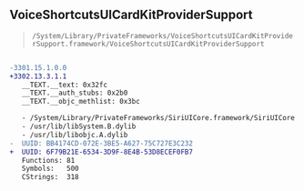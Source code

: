 ## VoiceShortcutsUICardKitProviderSupport

> `/System/Library/PrivateFrameworks/VoiceShortcutsUICardKitProviderSupport.framework/VoiceShortcutsUICardKitProviderSupport`

```diff

-3301.15.1.0.0
+3302.13.3.1.1
   __TEXT.__text: 0x32fc
   __TEXT.__auth_stubs: 0x2b0
   __TEXT.__objc_methlist: 0x3bc

   - /System/Library/PrivateFrameworks/SiriUICore.framework/SiriUICore
   - /usr/lib/libSystem.B.dylib
   - /usr/lib/libobjc.A.dylib
-  UUID: BB4174CD-072E-3BE5-A627-75C727E3C232
+  UUID: 6F79B21E-6534-3D9F-8E4B-53D8ECEF0FB7
   Functions: 81
   Symbols:   500
   CStrings:  318

```
